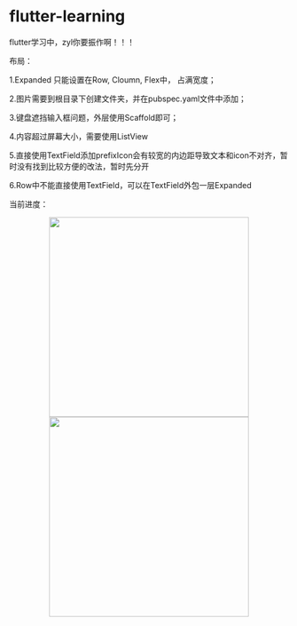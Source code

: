 # flutter-learning
flutter学习中，zyl你要振作啊！！！

布局：

1.Expanded 只能设置在Row, Cloumn, Flex中， 占满宽度；

2.图片需要到根目录下创建文件夹，并在pubspec.yaml文件中添加；

3.键盘遮挡输入框问题，外层使用Scaffold即可；

4.内容超过屏幕大小，需要使用ListView

5.直接使用TextField添加prefixIcon会有较宽的内边距导致文本和icon不对齐，暂时没有找到比较方便的改法，暂时先分开

6.Row中不能直接使用TextField，可以在TextField外包一层Expanded

当前进度：

<center class="half">
<img src="https://github.com/zhengyl36/flutter_learning/blob/master/assets/Screenshot_2.png" width="360"/><img src="https://github.com/zhengyl36/flutter_learning/blob/master/assets/Screenshot_1.png" width="360"/>
</center>